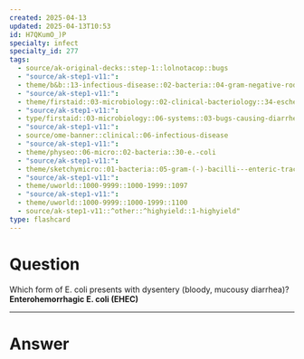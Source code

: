 ```yaml
---
created: 2025-04-13
updated: 2025-04-13T10:53
id: H7QKumO_)P
specialty: infect
specialty_id: 277
tags:
  - source/ak-original-decks::step-1::lolnotacop::bugs
  - "source/ak-step1-v11:": 
  - theme/b&b::13-infectious-disease::02-bacteria::04-gram-negative-rods
  - "source/ak-step1-v11:": 
  - theme/firstaid::03-microbiology::02-clinical-bacteriology::34-escherichia-coli
  - "source/ak-step1-v11:": 
  - type/firstaid::03-microbiology::06-systems::03-bugs-causing-diarrhea
  - "source/ak-step1-v11:": 
  - source/ome-banner::clinical::06-infectious-disease
  - "source/ak-step1-v11:": 
  - theme/physeo::06-micro::02-bacteria::30-e.-coli
  - "source/ak-step1-v11:": 
  - theme/sketchymicro::01-bacteria::05-gram-(-)-bacilli---enteric-tract::05-escherichia-coli-(etec,-ehec)
  - "source/ak-step1-v11:": 
  - theme/uworld::1000-9999::1000-1999::1097
  - "source/ak-step1-v11:": 
  - theme/uworld::1000-9999::1000-1999::1100
  - source/ak-step1-v11::^other::^highyield::1-highyield"
type: flashcard
---
```


# Question
Which form of E. coli presents with dysentery (bloody, mucousy diarrhea)?   **Enterohemorrhagic E. coli (EHEC)**

---

# Answer
